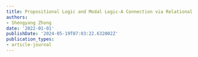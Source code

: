 ```yaml
---
title: Propositional Logic and Modal Logic-A Connection via Relational Semantics
authors:
- Shengyang Zhong
date: '2022-01-01'
publishDate: '2024-05-19T07:03:22.632002Z'
publication_types:
- article-journal
---
```

